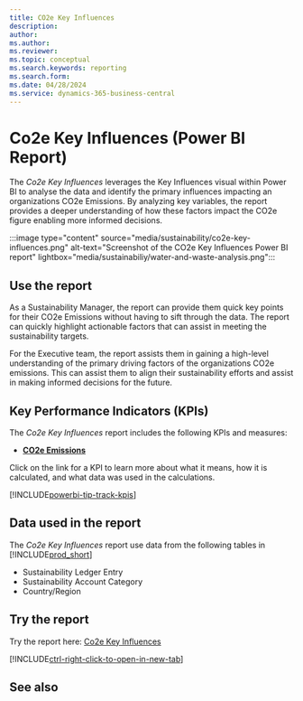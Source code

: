 ```yaml
---
title: CO2e Key Influences
description: 
author: 
ms.author: 
ms.reviewer: 
ms.topic: conceptual
ms.search.keywords: reporting
ms.search.form: 
ms.date: 04/28/2024
ms.service: dynamics-365-business-central
---
```


# Co2e Key Influences (Power BI Report)

The *Co2e Key Influences* leverages the Key Influences visual within Power BI to analyse the data and identify the primary influences impacting an organizations CO2e Emissions. By analyzing key variables, the report provides a deeper understanding of how these factors impact the CO2e figure enabling more informed decisions.

:::image type="content" source="media/sustainability/co2e-key-influences.png" alt-text="Screenshot of the CO2e Key Influences Power BI report" lightbox="media/sustainabiliy/water-and-waste-analysis.png":::


## Use the report

As a Sustainability Manager, the report can provide them quick key points for their CO2e Emissions without having to sift through the data. The report can quickly highlight actionable factors that can assist in meeting the sustainability targets.

For the Executive team, the report assists them in gaining a high-level understanding of the primary driving factors of the organizations CO2e emissions. This can assist them to align their sustainability efforts and assist in making informed decisions for the future.


## Key Performance Indicators (KPIs)

The *Co2e Key Influences* report includes the following KPIs and measures: 

- [**CO2e Emissions**](sustainability-powerbi-kpis.md#co2e-emissions)


Click on the link for a KPI to learn more about what it means, how it is calculated, and what data was used in the calculations. 

[!INCLUDE[powerbi-tip-track-kpis](includes/powerbi-tip-track-kpis.md)]


## Data used in the report

The *Co2e Key Influences* report use data from the following tables in [!INCLUDE[prod_short](includes/prod_short.md)]

- Sustainability Ledger Entry
- Sustainability Account Category
- Country/Region


## Try the report

Try the report here: [Co2e Key Influences](https://businesscentral.dynamics.com?page=37093)

[!INCLUDE[ctrl-right-click-to-open-in-new-tab](includes/ctrl-right-click-to-open-in-new-tab.md)]

## See also
